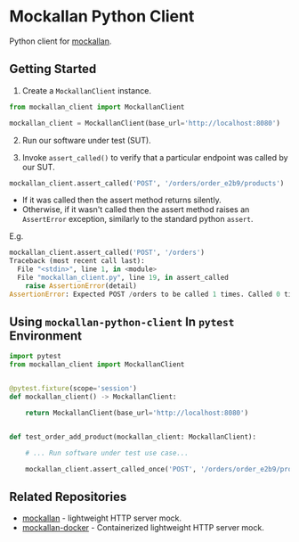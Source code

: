 # Mockallan Python Client

Python client for [mockallan](https://github.com/david-domz/mockallan).

## Getting Started

1. Create a `MockallanClient` instance.


```python
from mockallan_client import MockallanClient

mockallan_client = MockallanClient(base_url='http://localhost:8080')

```

2. Run our software under test (SUT).
   

3. Invoke `assert_called()` to verify that a particular endpoint was called by our SUT.

```python
mockallan_client.assert_called('POST', '/orders/order_e2b9/products')
```

- If it was called then the assert method returns silently.
- Otherwise, if it wasn't called then the assert method raises an `AssertError` exception, similarly to the standard python `assert`.

E.g.
```python
mockallan_client.assert_called('POST', '/orders')
Traceback (most recent call last):
  File "<stdin>", line 1, in <module>
  File "mockallan_client.py", line 19, in assert_called
    raise AssertionError(detail)
AssertionError: Expected POST /orders to be called 1 times. Called 0 times.

```

## Using `mockallan-python-client` In `pytest` Environment

```python
import pytest
from mockallan_client import MockallanClient


@pytest.fixture(scope='session')
def mockallan_client() -> MockallanClient:

    return MockallanClient(base_url='http://localhost:8080')


def test_order_add_product(mockallan_client: MockallanClient):

    # ... Run software under test use case...

    mockallan_client.assert_called_once('POST', '/orders/order_e2b9/products')
```

## Related Repositories

- [mockallan](https://github.com/david-domz/mockallan) - lightweight HTTP server mock.
- [mockallan-docker](https://github.com/david-domz/mockallan-docker) - Containerized lightweight HTTP server mock.
